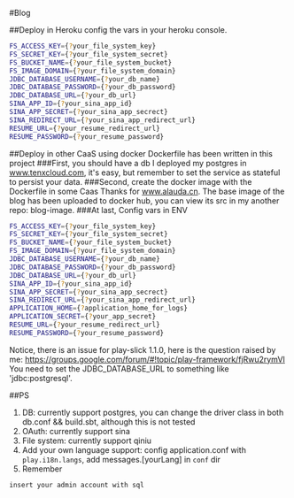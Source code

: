 #Blog

##Deploy in Heroku
config the vars in your heroku console.
```sh
FS_ACCESS_KEY={?your_file_system_key}
FS_SECRET_KEY={?your_file_system_secret}
FS_BUCKET_NAME={?your_file_system_bucket}
FS_IMAGE_DOMAIN={?your_file_system_domain}
JDBC_DATABASE_USERNAME={?your_db_name}
JDBC_DATABASE_PASSWORD={?your_db_password}
JDBC_DATABASE_URL={?your_db_url}
SINA_APP_ID={?your_sina_app_id}
SINA_APP_SECRET={?your_sina_app_secrect}
SINA_REDIRECT_URL={?your_sina_app_redirect_url}
RESUME_URL={?your_resume_redirect_url}
RESUME_PASSWORD={?your_resume_password}
```

##Deploy in other CaaS using docker
Dockerfile has been written in this project
###First, you should have a db
I deployed my postgres in www.tenxcloud.com, it's easy, but remember to set the service as stateful to persist your data.
###Second, create the docker image with the Dockerfile in some Caas
Thanks for www.alauda.cn. 
The base image of the blog has been uploaded to docker hub, you can view its src in my another repo: blog-image.
###At last, Config vars in ENV
```sh
FS_ACCESS_KEY={?your_file_system_key}
FS_SECRET_KEY={?your_file_system_secret}
FS_BUCKET_NAME={?your_file_system_bucket}
FS_IMAGE_DOMAIN={?your_file_system_domain}
JDBC_DATABASE_USERNAME={?your_db_name}
JDBC_DATABASE_PASSWORD={?your_db_password}
JDBC_DATABASE_URL={?your_db_url}
SINA_APP_ID={?your_sina_app_id}
SINA_APP_SECRET={?your_sina_app_secrect}
SINA_REDIRECT_URL={?your_sina_app_redirect_url}
APPLICATION_HOME={?application_home_for_logs}
APPLICATION_SECRET={?your_app_secret}
RESUME_URL={?your_resume_redirect_url}
RESUME_PASSWORD={?your_resume_password}
```
Notice, there is an issue for play-slick 1.1.0, here is the question raised by me: https://groups.google.com/forum/#!topic/play-framework/fjRwu2rymVI
You need to set the JDBC_DATABASE_URL to something like 'jdbc:postgresql'.

##PS
1. DB: currently support postgres, you can change the driver class in both db.conf && build.sbt, although this is not tested
2. OAuth: currently support sina
3. File system: currently support qiniu
4. Add your own language support: config application.conf with `play.i18n.langs`, add messages.[yourLang] in `conf` dir
5. Remember
```sh
insert your admin account with sql
```
